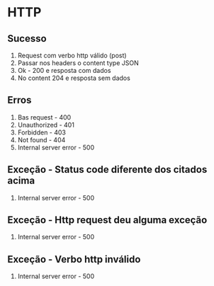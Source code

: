 # HTTP

## Sucesso
1. Request com verbo http válido (post)
2. Passar nos headers o content type JSON
3. Ok - 200 e resposta com dados
4. No content 204 e resposta sem dados

## Erros
1. Bas request - 400
2. Unauthorized - 401
3. Forbidden - 403
4. Not found - 404
5. Internal server error - 500

## Exceção - Status code diferente dos citados acima
1. Internal server error - 500

## Exceção - Http request deu alguma exceção
1. Internal server error - 500

## Exceção - Verbo http inválido
1. Internal server error - 500